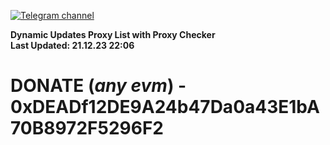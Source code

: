 [![Telegram channel](https://img.shields.io/endpoint?url=https://runkit.io/damiankrawczyk/telegram-badge/branches/master?url=https://t.me/n4z4v0d)](https://t.me/n4z4v0d) 

**Dynamic Updates Proxy List with Proxy Checker**  
**Last Updated: 21.12.23 22:06**

# DONATE (_any evm_) - 0xDEADf12DE9A24b47Da0a43E1bA70B8972F5296F2
